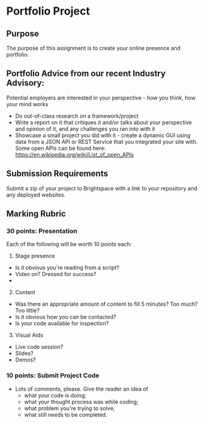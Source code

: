 # Portfolio Project
## Purpose
The purpose of this assignment is to create your online presence and portfolio.

## Portfolio Advice from our recent Industry Advisory:
Potential employers are interested in your perspective - how you think, how your mind works
- Do out-of-class research on a framework/project
- Write a report on it that critiques it and/or talks about your perspective and opinion of it, and any challenges you ran into with it
- Showcase a small project you did with it - create a dynamic GUI using data from a JSON API or REST Service
that you integrated your site with. Some open APIs can be found here:
https://en.wikipedia.org/wiki/List_of_open_APIs


## Submission Requirements
Submit a zip of your project to Brightspace with a link to your repository and any deployed websites.

## Marking Rubric
### 30 points: Presentation
Each of the following will be worth 10 points each:
1. Stage presence
  - Is it obvious you're reading from a script?
  - Video on? Dressed for success?
  - 
2. Content
  - Was there an appropriate amount of content to fill 5 minutes? Too much? Too little?
  - Is it obvious how you can be contacted?
  - Is your code available for inspection?
3. Visual Aids
  - Live code session?
  - Slides?
  - Demos?

### 10 points: Submit Project Code
- Lots of comments, please. Give the reader an idea of 
  - what your code is doing;
  - what your thought process was while coding;
  - what problem you're trying to solve;
  - what still needs to be completed.